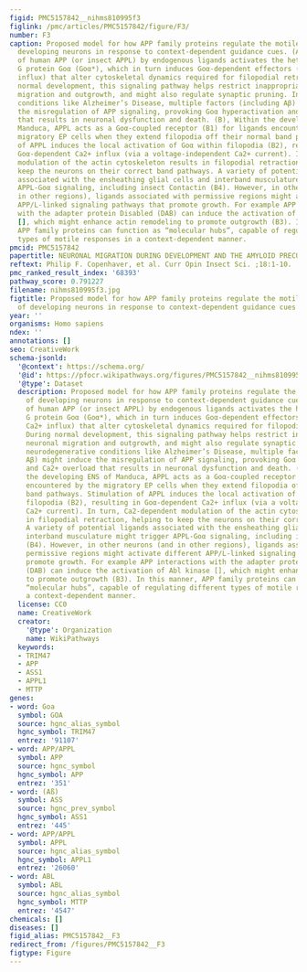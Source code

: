 ```yaml
---
figid: PMC5157842__nihms810995f3
figlink: /pmc/articles/PMC5157842/figure/F3/
number: F3
caption: Proposed model for how APP family proteins regulate the motile behavior of
  developing neurons in response to context-dependent guidance cues. (A), Stimulation
  of human APP (or insect APPL) by endogenous ligands activates the heterotrimeric
  G protein Goα (Goα*), which in turn induces Goα-dependent effectors (including Ca2+
  influx) that alter cytoskeletal dynamics required for filopodial retraction. During
  normal development, this signaling pathway helps restrict inappropriate neuronal
  migration and outgrowth, and might also regulate synaptic pruning. In neurodegenerative
  conditions like Alzheimer’s Disease, multiple factors (including Aβ) might induce
  the misregulation of APP signaling, provoking Goα hyperactivation and Ca2+ overload
  that results in neuronal dysfunction and death. (B), Within the developing ENS of
  Manduca, APPL acts as a Goα-coupled receptor (B1) for ligands encountered by the
  migratory EP cells when they extend filopodia off their normal band pathways. Stimulation
  of APPL induces the local activation of Goα within filopodia (B2), resulting in
  Goα-dependent Ca2+ influx (via a voltage-independent Ca2+ current). In turn, Ca2-dependent
  modulation of the actin cytoskeleton results in filopodial retraction, helping to
  keep the neurons on their correct band pathways. A variety of potential ligands
  associated with the ensheathing glial cells and interband musculature might trigger
  APPL-Goα signaling, including insect Contactin (B4). However, in other neurons (and
  in other regions), ligands associated with permissive regions might activate different
  APP/L-linked signaling pathways that promote growth. For example APP interactions
  with the adapter protein Disabled (DAB) can induce the activation of Abl kinase
  [], which might enhance actin remodeling to promote outgrowth (B3). In this manner,
  APP family proteins can function as “molecular hubs”, capable of regulating different
  types of motile responses in a context-dependent manner.
pmcid: PMC5157842
papertitle: NEURONAL MIGRATION DURING DEVELOPMENT AND THE AMYLOID PRECURSOR PROTEIN.
reftext: Philip F. Copenhaver, et al. Curr Opin Insect Sci. ;18:1-10.
pmc_ranked_result_index: '68393'
pathway_score: 0.791227
filename: nihms810995f3.jpg
figtitle: Proposed model for how APP family proteins regulate the motile behavior
  of developing neurons in response to context-dependent guidance cues
year: ''
organisms: Homo sapiens
ndex: ''
annotations: []
seo: CreativeWork
schema-jsonld:
  '@context': https://schema.org/
  '@id': https://pfocr.wikipathways.org/figures/PMC5157842__nihms810995f3.html
  '@type': Dataset
  description: Proposed model for how APP family proteins regulate the motile behavior
    of developing neurons in response to context-dependent guidance cues. (A), Stimulation
    of human APP (or insect APPL) by endogenous ligands activates the heterotrimeric
    G protein Goα (Goα*), which in turn induces Goα-dependent effectors (including
    Ca2+ influx) that alter cytoskeletal dynamics required for filopodial retraction.
    During normal development, this signaling pathway helps restrict inappropriate
    neuronal migration and outgrowth, and might also regulate synaptic pruning. In
    neurodegenerative conditions like Alzheimer’s Disease, multiple factors (including
    Aβ) might induce the misregulation of APP signaling, provoking Goα hyperactivation
    and Ca2+ overload that results in neuronal dysfunction and death. (B), Within
    the developing ENS of Manduca, APPL acts as a Goα-coupled receptor (B1) for ligands
    encountered by the migratory EP cells when they extend filopodia off their normal
    band pathways. Stimulation of APPL induces the local activation of Goα within
    filopodia (B2), resulting in Goα-dependent Ca2+ influx (via a voltage-independent
    Ca2+ current). In turn, Ca2-dependent modulation of the actin cytoskeleton results
    in filopodial retraction, helping to keep the neurons on their correct band pathways.
    A variety of potential ligands associated with the ensheathing glial cells and
    interband musculature might trigger APPL-Goα signaling, including insect Contactin
    (B4). However, in other neurons (and in other regions), ligands associated with
    permissive regions might activate different APP/L-linked signaling pathways that
    promote growth. For example APP interactions with the adapter protein Disabled
    (DAB) can induce the activation of Abl kinase [], which might enhance actin remodeling
    to promote outgrowth (B3). In this manner, APP family proteins can function as
    “molecular hubs”, capable of regulating different types of motile responses in
    a context-dependent manner.
  license: CC0
  name: CreativeWork
  creator:
    '@type': Organization
    name: WikiPathways
  keywords:
  - TRIM47
  - APP
  - ASS1
  - APPL1
  - MTTP
genes:
- word: Goa
  symbol: GOA
  source: hgnc_alias_symbol
  hgnc_symbol: TRIM47
  entrez: '91107'
- word: APP/APPL
  symbol: APP
  source: hgnc_symbol
  hgnc_symbol: APP
  entrez: '351'
- word: (Aß)
  symbol: ASS
  source: hgnc_prev_symbol
  hgnc_symbol: ASS1
  entrez: '445'
- word: APP/APPL
  symbol: APPL
  source: hgnc_alias_symbol
  hgnc_symbol: APPL1
  entrez: '26060'
- word: ABL
  symbol: ABL
  source: hgnc_alias_symbol
  hgnc_symbol: MTTP
  entrez: '4547'
chemicals: []
diseases: []
figid_alias: PMC5157842__F3
redirect_from: /figures/PMC5157842__F3
figtype: Figure
---
```

